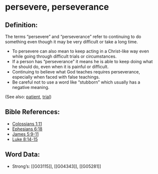 # persevere, perseverance

## Definition:

The terms “persevere” and “perseverance” refer to continuing to do something even though it may be very difficult or take a long time.

* To persevere can also mean to keep acting in a Christ-like way even while going through difficult trials or circumstances.
* If a person has “perseverance” it means he is able to keep doing what he should do, even when it is painful or difficult.
* Continuing to believe what God teaches requires perseverance, especially when faced with false teachings.
* Be careful not to use a word like “stubborn” which usually has a negative meaning.

(See also: [patient](../other/patient.md), [trial](../other/trial.md))

## Bible References:

* [Colossians 1:11](rc://en/tn/help/col/01/11)
* [Ephesians 6:18](rc://en/tn/help/eph/06/18)
* [James 5:9-11](rc://en/tn/help/jas/05/09)
* [Luke 8:14-15](rc://en/tn/help/luk/08/14)

## Word Data:

* Strong’s: [[G03115]], [[G04343]], [[G05281]]
